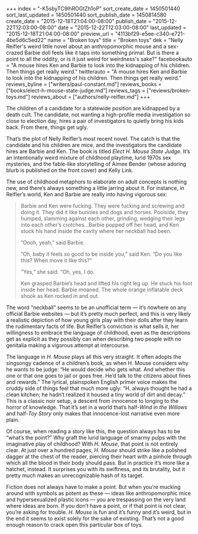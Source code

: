 +++
index = "-K5sbyTC9lhROGtZh1oP"
sort_create_date = 1450501440
sort_last_updated = 1450501440
sort_publish_date = 1450814580
create_date = "2015-12-18T21:04:00-08:00"
publish_date = "2015-12-22T12:03:00-08:00"
date = "2015-12-22T12:03:00-08:00"
last_updated = "2015-12-18T21:04:00-08:00"
preview_url = "4113bf29-e5ee-c340-e721-4be5d6c5ed22"
name = "Broken toys"
title = "Broken toys"
dek = "Nelly Reifler's weird little novel about an anthropomorphic mouse and a sex-crazed Barbie doll feels like it taps into something primal. But is there a point to all the oddity, or is it just weird for weirdness's sake?"
facebookauto = "A mouse hires Ken and Barbie to look into the kidnapping of his children. Then things get really weird."
twitterauto = "A mouse hires Ken and Barbie to look into the kidnapping of his children. Then things get really weird."
reviews_byline = ["writers/paul-constant.md"]
reviews_books = ["books/elect-h-mouse-state-judge.md"]
reviews_tags = ["reviews/broken-toys.md"]
reviews_about = ["authors/nelly-reifler.md"]
+++

The children of a candidate for a statewide position are kidnapped by a death cult. The candidate, not wanting a high-profile media investigation so close to election day, hires a pair of investigators to quietly bring his kids back. From there, things get ugly. 

That’s the plot of Nelly Reifler’s most recent novel. The catch is that the candidate and his children are mice, and the investigators the candidate hires are Barbie and Ken. The book is titled  *Elect H. Mouse State Judge*. It’s an intentionally weird mixture of childhood playtime, lurid 1970s sex mysteries, and the fable-like storytelling of Aimee Bender (whose adoring blurb is published on the front cover) and Kelly Link.

The use of childhood metaphors to elaborate on adult concepts is nothing new, and there’s always something a little jarring about it. For instance, in Reifler’s world, Ken and Barbie are really into having vigorous sex:

<blockquote><p>Barbie and Ken were fucking. They were fucking and screwing and doing it. They did it like bunnies and dogs and horses. Poolside, they humped, slamming against each other, grinding, wedging their legs into each other’s crotches…Barbie popped off her head, and Ken stuck his hand inside the cavity where her neckball had been.</p>
<p>”Oooh, yeah,” said Barbie.</p>
<p>”Oh, baby it feels so good to be inside you,” said Ken. “Do you like this? When move it like this?”</p>
<p>”Yes,” she said. “Oh, yes, I do.</p>
<p>Ken grasped Barbie’s head and lifted his right leg up. He stuck his foot inside her head. Barbie moaned. The whole orange inflatable deck shook as Ken rocked in and out.</p></blockquote>

The word “neckball” seems to be an unofficial term — it’s nowhere on any official Barbie websites — but it’s pretty much perfect, and this is very likely a realistic depiction of how young girls play with their dolls after they learn the rudimentary facts of life. But Reifler’s conviction is what sells it, her willingness to embrace the language of childhood, even as the descriptions get as explicit as they possibly can when describing two people with no genitalia making a vigorous attempt at intercourse.

The language in *H. Mouse* plays all this very straight. It often adopts the singsongy cadence of a children’s book, as when H. Mouse considers why he wants to be judge: “He would decide who gets what. And whether this one or that one goes to jail or goes free. He’d talk to the citizens about fines and rewards.” The lyrical, plainspoken English primer voice makes the cruddy side of things feel that much more ugly: “H. always thought he had a clean kitchen; he hadn’t realized it housed a tiny world of dirt and decay.” This is a classic noir setup, a descent from innocence to longing to the horror of knowledge. That it’s set in a world that’s half-*Wind in the Willows* and half-*Toy Story* only makes that innocence-lost narrative even more plain.

Of course, when reading a story like this, the question always has to be “what’s the point?” Why graft the lurid language of smarmy pulps with the imaginative play of childhood? With *H. Mouse*, that point is not entirely clear. At just over a hundred pages, *H. Mouse* should strike like a polished dagger at the chest of the reader, piercing their heart with a pinhole through which all the blood in their body should pass. But in practice it’s more like a hatchet, instead. It surprises you with its swiftness, and its brutality, but it pretty much makes an unrecognizable hash of its target.

Fiction does not always have to make a point. But when you’re mucking around with symbols as potent as these — ideas like anthropomorphic mice and hypersexualized plastic icons — you are trespassing on the very land where ideas are born. If you don’t have a point, or if that point is not clear, you’re asking for trouble. *H. Mouse* is fun and it’s funny and it’s weird, but in the end it seems to exist solely for the sake of existing. That’s not a good enough reason to crack open this particular box of toys. 